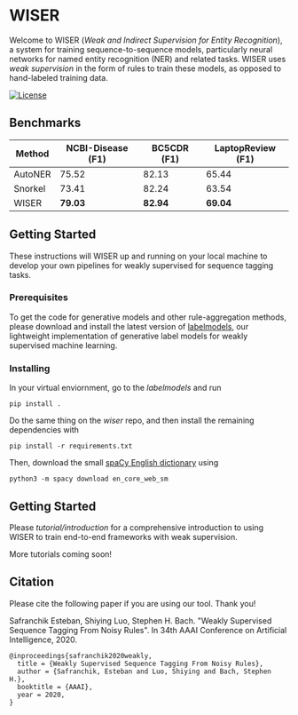 # WISER

Welcome to WISER (*Weak and Indirect Supervision for Entity Recognition*), a system for training sequence-to-sequence models, particularly neural networks for named entity recognition (NER) and related tasks. WISER uses *weak supervision* in the form of rules to train these models, as opposed to hand-labeled training data.

[![License](https://img.shields.io/badge/License-Apache%202.0-blue.svg)](https://opensource.org/licenses/Apache-2.0)

## Benchmarks

| Method | NCBI-Disease (F1) | BC5CDR (F1) | LaptopReview (F1) |
| ------------- |-------------| -----| -----|
| AutoNER | 75.52 | 82.13 | 65.44 |
| Snorkel | 73.41 | 82.24 | 63.54 |
| WISER | **79.03** | **82.94** | **69.04** |

## Getting Started

These instructions will WISER up and running on your local machine to develop your own pipelines for weakly supervised for sequence tagging tasks.

### Prerequisites

To get the code for generative models and other rule-aggregation methods, please download and install the latest version of [labelmodels](https://https://github.com/BatsResearch/labelmodels), our lightweight implementation of generative label models for weakly supervised machine learning.

### Installing

In your virtual enviornment, go to the *labelmodels* and run

```
pip install .
```

Do the same thing on the *wiser* repo, and then install the remaining dependencies with

```
pip install -r requirements.txt
```

Then, download the small [spaCy English dictionary](https://spacy.io/models/en) using

```
python3 -m spacy download en_core_web_sm
```

## Getting Started

Please *tutorial/introduction* for a comprehensive introduction to using WISER to train end-to-end frameworks with weak supervision. 

More tutorials coming soon!

## Citation

Please cite the following paper if you are using our tool. Thank you!

Safranchik Esteban, Shiying Luo, Stephen H. Bach. "Weakly Supervised Sequence Tagging From Noisy Rules". In 34th AAAI Conference on Artificial Intelligence, 2020.

```
@inproceedings{safranchik2020weakly,
  title = {Weakly Supervised Sequence Tagging From Noisy Rules}, 
  author = {Safranchik, Esteban and Luo, Shiying and Bach, Stephen H.}, 
  booktitle = {AAAI}, 
  year = 2020, 
}
```

